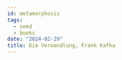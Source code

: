 ```yaml
---
id: metamorphosis
tags:
  - seed
  - books
date: "2024-02-29"
title: Die Verwandlung, Frank Kafka
---
```


